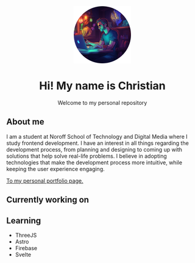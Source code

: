 <!-- HEADER AREA -->
<div align="center">
  <img src="IMAGES/profile_md.png">
  
  <h1> Hi! My name is Christian</h1>
  <p>Welcome to my personal repository</p>
</div>

<!-- MAIN AREA -->
<h2>About me</h2>
I am a student at Noroff School of Technology and Digital Media where I study frontend development.
I have an interest in all things regarding the development process, from planning and designing to coming up with solutions that help solve real-life problems.
I believe in adopting technologies that make the development process more intuitive, while keeping the user experience engaging.

<a href="https://volt-dev.netlify.app">To my personal portfolio page.</a>

<h2>Currently working on</h2>

<h2>Learning</h2>
<ul>
  <li>ThreeJS</li>
  <li>Astro</li>
  <li>Firebase</li>
  <li>Svelte</li>
</ul>
<!--
**chrisbekk/chrisbekk** is a ✨ _special_ ✨ repository because its `README.md` (this file) appears on your GitHub profile.

Here are some ideas to get you started:

- 🔭 I’m currently working on ...
- 🌱 I’m currently learning ...
- 👯 I’m looking to collaborate on ...
- 🤔 I’m looking for help with ...
- 💬 Ask me about ...
- 📫 How to reach me: ...
- 😄 Pronouns: ...
- ⚡ Fun fact: ...
-->


